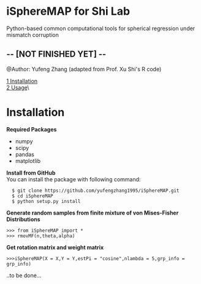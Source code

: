 # iSphereMAP for Shi Lab
Python-based common computational tools for spherical regression under mismatch corruption

## -- [NOT FINISHED YET] -- ##

@Author: Yufeng Zhang (adapted from Prof. Xu Shi's R code)

[1 Installation](#installation)\
[2 Usage](#usage)\


# Installation
**Required Packages**
- numpy
- scipy
- pandas
- matplotlib

**Install from GitHub**\
You can install the package with following command:
  ```console
    $ git clone https://github.com/yufengzhang1995/iSphereMAP.git
    $ cd iSphereMAP
    $ python setup.py install
  ```
 **Generate random samples from finite mixture of von Mises-Fisher Distributions**
 ```console
 >>> from iSphereMAP import *
 >>> rmovMF(n,theta,alpha)
 ```
 
 **Get rotation matrix and weight matrix**
 ```console
 >>>iSphereMAP(X = X,Y = Y,estPi = "cosine",nlambda = 5,grp_info = grp_info)
 ```
 
 ..to be done...


